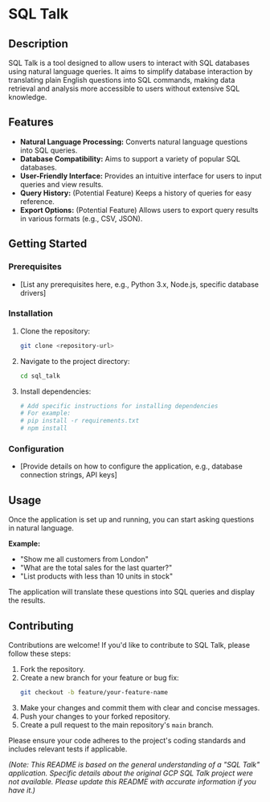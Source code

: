 # SQL Talk

## Description
SQL Talk is a tool designed to allow users to interact with SQL databases using natural language queries. It aims to simplify database interaction by translating plain English questions into SQL commands, making data retrieval and analysis more accessible to users without extensive SQL knowledge.

## Features
*   **Natural Language Processing:** Converts natural language questions into SQL queries.
*   **Database Compatibility:** Aims to support a variety of popular SQL databases.
*   **User-Friendly Interface:** Provides an intuitive interface for users to input queries and view results.
*   **Query History:** (Potential Feature) Keeps a history of queries for easy reference.
*   **Export Options:** (Potential Feature) Allows users to export query results in various formats (e.g., CSV, JSON).

## Getting Started

### Prerequisites
*   [List any prerequisites here, e.g., Python 3.x, Node.js, specific database drivers]

### Installation
1.  Clone the repository:
    ```bash
    git clone <repository-url>
    ```
2.  Navigate to the project directory:
    ```bash
    cd sql_talk
    ```
3.  Install dependencies:
    ```bash
    # Add specific instructions for installing dependencies
    # For example:
    # pip install -r requirements.txt
    # npm install
    ```

### Configuration
*   [Provide details on how to configure the application, e.g., database connection strings, API keys]

## Usage
Once the application is set up and running, you can start asking questions in natural language.

**Example:**
*   "Show me all customers from London"
*   "What are the total sales for the last quarter?"
*   "List products with less than 10 units in stock"

The application will translate these questions into SQL queries and display the results.

## Contributing
Contributions are welcome! If you'd like to contribute to SQL Talk, please follow these steps:

1.  Fork the repository.
2.  Create a new branch for your feature or bug fix:
    ```bash
    git checkout -b feature/your-feature-name
    ```
3.  Make your changes and commit them with clear and concise messages.
4.  Push your changes to your forked repository.
5.  Create a pull request to the main repository's `main` branch.

Please ensure your code adheres to the project's coding standards and includes relevant tests if applicable.

*(Note: This README is based on the general understanding of a "SQL Talk" application. Specific details about the original GCP SQL Talk project were not available. Please update this README with accurate information if you have it.)*